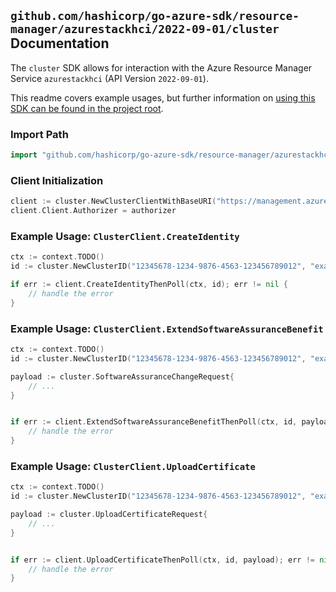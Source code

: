 
## `github.com/hashicorp/go-azure-sdk/resource-manager/azurestackhci/2022-09-01/cluster` Documentation

The `cluster` SDK allows for interaction with the Azure Resource Manager Service `azurestackhci` (API Version `2022-09-01`).

This readme covers example usages, but further information on [using this SDK can be found in the project root](https://github.com/hashicorp/go-azure-sdk/tree/main/docs).

### Import Path

```go
import "github.com/hashicorp/go-azure-sdk/resource-manager/azurestackhci/2022-09-01/cluster"
```


### Client Initialization

```go
client := cluster.NewClusterClientWithBaseURI("https://management.azure.com")
client.Client.Authorizer = authorizer
```


### Example Usage: `ClusterClient.CreateIdentity`

```go
ctx := context.TODO()
id := cluster.NewClusterID("12345678-1234-9876-4563-123456789012", "example-resource-group", "clusterValue")

if err := client.CreateIdentityThenPoll(ctx, id); err != nil {
	// handle the error
}
```


### Example Usage: `ClusterClient.ExtendSoftwareAssuranceBenefit`

```go
ctx := context.TODO()
id := cluster.NewClusterID("12345678-1234-9876-4563-123456789012", "example-resource-group", "clusterValue")

payload := cluster.SoftwareAssuranceChangeRequest{
	// ...
}


if err := client.ExtendSoftwareAssuranceBenefitThenPoll(ctx, id, payload); err != nil {
	// handle the error
}
```


### Example Usage: `ClusterClient.UploadCertificate`

```go
ctx := context.TODO()
id := cluster.NewClusterID("12345678-1234-9876-4563-123456789012", "example-resource-group", "clusterValue")

payload := cluster.UploadCertificateRequest{
	// ...
}


if err := client.UploadCertificateThenPoll(ctx, id, payload); err != nil {
	// handle the error
}
```

